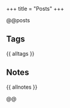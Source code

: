 +++
title = "Posts"
+++

@@posts

## Tags

{{ alltags }}

## Notes

{{ allnotes }}

@@ <!-- posts -->
